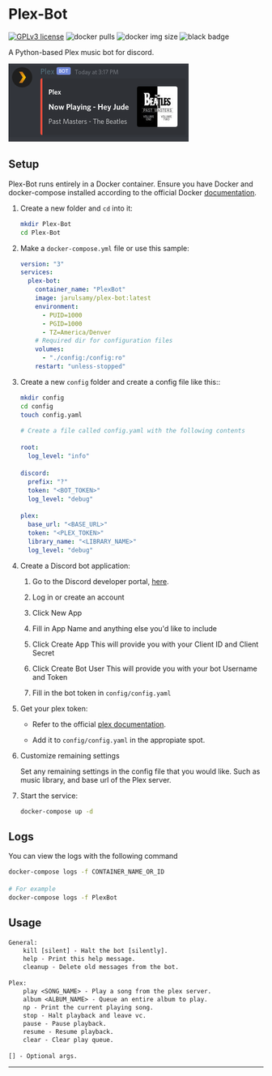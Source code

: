 # Plex-Bot

[![GPLv3 license](https://img.shields.io/badge/License-GPLv3-blue.svg)](http://perso.crans.org/besson/LICENSE.html)
![docker pulls](https://img.shields.io/docker/pulls/jarulsamy/plex-bot)
![docker img size](https://img.shields.io/docker/image-size/jarulsamy/plex-bot)
![black badge](https://img.shields.io/badge/code%20style-black-000000.svg)

A Python-based Plex music bot for discord.

![screenshot](assets/screenshot.png)

## Setup

Plex-Bot runs entirely in a Docker container. Ensure you have Docker and docker-compose installed according to the official Docker [documentation](https://docs.docker.com/get-docker/).

1. Create a new folder and `cd` into it:

   ```bash
   mkdir Plex-Bot
   cd Plex-Bot
   ```

2. Make a `docker-compose.yml` file or use this sample:

   ```yml
   version: "3"
   services:
     plex-bot:
       container_name: "PlexBot"
       image: jarulsamy/plex-bot:latest
       environment:
         - PUID=1000
         - PGID=1000
         - TZ=America/Denver
       # Required dir for configuration files
       volumes:
         - "./config:/config:ro"
       restart: "unless-stopped"
   ```

3. Create a new `config` folder and create a config file like this::

    ```bash
    mkdir config
    cd config
    touch config.yaml
    ```

   ```yml
   # Create a file called config.yaml with the following contents

   root:
     log_level: "info"

   discord:
     prefix: "?"
     token: "<BOT_TOKEN>"
     log_level: "debug"

   plex:
     base_url: "<BASE_URL>"
     token: "<PLEX_TOKEN>"
     library_name: "<LIBRARY_NAME>"
     log_level: "debug"
   ```

4. Create a Discord bot application:

    1. Go to the Discord developer portal, [here](https://discord.com/developers/applications).

    2. Log in or create an account

    3. Click New App

    4. Fill in App Name and anything else you'd like to include

    5. Click Create App
        This will provide you with your Client ID and Client Secret

    6. Click Create Bot User
        This will provide you with your bot Username and Token

    7. Fill in the bot token in `config/config.yaml`

5. Get your plex token:

     * Refer to the official [plex documentation](https://support.plex.tv/articles/204059436-finding-an-authentication-token-x-plex-token/).

     * Add it to `config/config.yaml` in the appropiate spot.

6. Customize remaining settings

    Set any remaining settings in the config file that you would like. Such as music library, and base url of the Plex server.

7. Start the service:

   ```bash
   docker-compose up -d
   ```

## Logs

You can view the logs with the following command

```bash
docker-compose logs -f CONTAINER_NAME_OR_ID

# For example
docker-compose logs -f PlexBot
```

## Usage

```text
General:
    kill [silent] - Halt the bot [silently].
    help - Print this help message.
    cleanup - Delete old messages from the bot.

Plex:
    play <SONG_NAME> - Play a song from the plex server.
    album <ALBUM_NAME> - Queue an entire album to play.
    np - Print the current playing song.
    stop - Halt playback and leave vc.
    pause - Pause playback.
    resume - Resume playback.
    clear - Clear play queue.

[] - Optional args.
```

* * *
